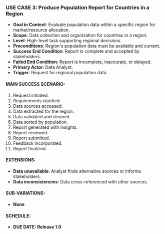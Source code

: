### **USE CASE 3: Produce Population Report for Countries in a Region**

- **Goal in Context**: Evaluate population data within a specific region for market/resource allocation.
- **Scope**: Data collection and organization for countries in a region.
- **Level**: High-level task supporting regional decisions.
- **Preconditions**: Region's population data must be available and current.
- **Success End Condition**: Report is complete and accepted by stakeholders.
- **Failed End Condition**: Report is incomplete, inaccurate, or delayed.
- **Primary Actor**: Data Analyst.
- **Trigger**: Request for regional population data.

#### **MAIN SUCCESS SCENARIO**:
1. Request initiated.
2. Requirements clarified.
3. Data sources accessed.
4. Data extracted for the region.
5. Data validated and cleaned.
6. Data sorted by population.
7. Report generated with insights.
8. Report reviewed.
9. Report submitted.
10. Feedback incorporated.
11. Report finalized.

#### **EXTENSIONS**:
- **Data unavailable**: Analyst finds alternative sources or informs stakeholders.
- **Data inconsistencies**: Data cross-referenced with other sources.

#### **SUB-VARIATIONS**:
- **None**

#### **SCHEDULE**:
- **DUE DATE: Release 1.0**
